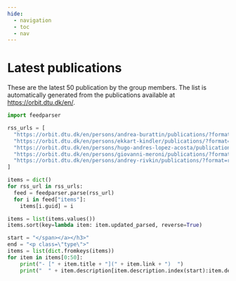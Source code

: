 ```yaml
---
hide:
  - navigation
  - toc
  - nav
---
```


# Latest publications

These are the latest 50 publication by the group members. The list is automatically generated from the publications available at <https://orbit.dtu.dk/en/>.

```python exec="on"
import feedparser

rss_urls = [
  "https://orbit.dtu.dk/en/persons/andrea-burattin/publications/?format=rss",
  "https://orbit.dtu.dk/en/persons/ekkart-kindler/publications/?format=rss",
  "https://orbit.dtu.dk/en/persons/hugo-andres-lopez-acosta/publications/?format=rss",
  "https://orbit.dtu.dk/en/persons/giovanni-meroni/publications/?format=rss",
  "https://orbit.dtu.dk/en/persons/andrey-rivkin/publications/?format=rss"
]

items = dict()
for rss_url in rss_urls:
  feed = feedparser.parse(rss_url)
  for i in feed["items"]:
    items[i.guid] = i

items = list(items.values())
items.sort(key=lambda item: item.updated_parsed, reverse=True)

start = "</span></a></h3>"
end = "<p class=\"type\">"
items = list(dict.fromkeys(items))
for item in items[0:50]:
    print("- [" + item.title + "](" + item.link + ")  ")
    print("  " + item.description[item.description.index(start):item.description.index(end)])
```